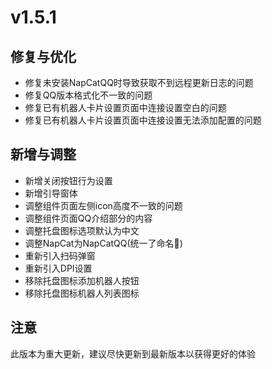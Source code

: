 # v1.5.1

## 修复与优化
 - 修复未安装NapCatQQ时导致获取不到远程更新日志的问题
 - 修复QQ版本格式化不一致的问题
 - 修复已有机器人卡片设置页面中连接设置空白的问题
 - 修复已有机器人卡片设置页面中连接设置无法添加配置的问题

## 新增与调整
 - 新增关闭按钮行为设置
 - 新增引导窗体
 - 调整组件页面左侧icon高度不一致的问题
 - 调整组件页面QQ介绍部分的内容
 - 调整托盘图标选项默认为中文
 - 调整NapCat为NapCatQQ(统一了命名👀)
 - 重新引入扫码弹窗
 - 重新引入DPI设置
 - 移除托盘图标添加机器人按钮
 - 移除托盘图标机器人列表图标

## 注意
此版本为重大更新，建议尽快更新到最新版本以获得更好的体验
